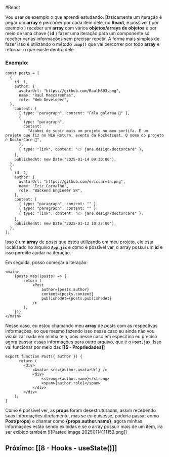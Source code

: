 #React 

Vou usar de exemplo o que aprendi estudando. Basicamente um iteração é pegar um **array** e percorrer por cada item dele, no **React**, é possível ( por exemplo ) receber um **array** com vários **objetos/arrays de objetos** e por meio de uma chave ( **id** ) fazer uma iteração para um componente só receber varias informações sem precisar repetir. A forma mais simples de fazer isso é utilizando o método **```.map()```** que vai percorrer por todo **array** e retornar o que existe dentro dele

### Exemplo:

```
const posts = [
  {
    id: 1,
    author: {
      avatarUrl: "https://github.com/RaulMS03.png",
      name: "Raul Mascarenhas",
      role: "Web Developer",
  },
    content: [
      { type: "paragraph", content: "Fala galeraa 👋" },
      {
        type: "paragraph",
        content:
          "Acabei de subir mais um projeto no meu portifa. É um projeto que fiz no NLW Return, evento da Rocketseat. O nome do projeto é DoctorCare 🚀",
      },
      { type: "link", content: "👉 jane.design/doctorcare" },
    ],
    publishedAt: new Date("2025-01-14 09:30:00"),
  },
  {
    id: 2,
    author: {
      avatarUrl: "https://github.com/ericcarvlh.png",
      name: "Eric Carvalho",
      role: "Backend Engineer SR",
    },
    content: [
      { type: "paragraph", content: "" },
      { type: "paragraph", content: "" },
      { type: "link", content: "👉 jane.design/doctorcare" },
    ],
    publishedAt: new Date("2025-01-12 10:27:00"),
  },
];
```

Isso é um **array** de posts que estou utilizando em meu projeto, ele esta localizado no arquivo **```App.jsx```** e como é possível ver,  o array possui um **id** e isso permite ajudar na iteração. 

Em seguida, posso começar a iteração: 

```
<main>
	{posts.map((posts) => {
		return (
			<Post
				author={posts.author}
				content={posts.content}
				publishedAt={posts.publishedAt}
			/>
		);
	})}
</main>
```

Nesse caso, eu estou chamando meu **array** de posts com as respectivas informações, so que mesmo fazendo isso nesse caso eu ainda não vou visualizar nada em minha tela, pois nesse caso em especifico eu preciso agora passar essas informações para outro arquivo, que é o **```Post.jsx```**. Isso vai funcionar por meio das **[[5 - Propriedades]]** 

```
export function Post({ author }) {
	  return (
		<div>
			<Avatar src={author.avatarUrl} />
			<div>
				<strong>{author.name}</strong>
				<span>{author.role}</span>
			</div>
		</div>
	);
}
```

 Como é possível ver, as **props** foram desestruturadas, assim recebendo suas informações diretamente, mas se eu quisesse, poderia passar como **Post(props)** e chamar como **{props.author.name}**. agora minhas informações estão sendo exibidas e se o array possuir mais de um item, ira ser exibido também
 ![[Pasted image 20250114111153.png]]

## Próximo: [[8 - Hooks - useState()]]

